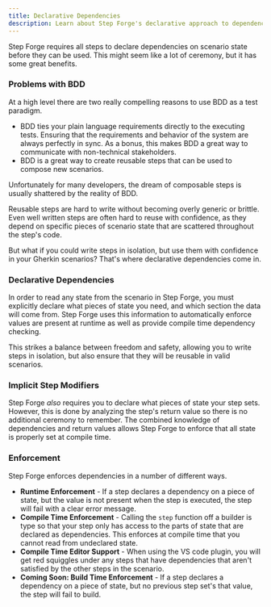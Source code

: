 ```yaml
---
title: Declarative Dependencies
description: Learn about Step Forge's declarative approach to dependencies
---
```


Step Forge requires all steps to declare dependencies on scenario state before they can be used. This might seem like a lot of ceremony, but it has some great benefits.

### Problems with BDD

At a high level there are two really compelling reasons to use BDD as a test paradigm.

- BDD ties your plain language requirements directly to the executing tests. Ensuring that the requirements and behavior of the system are always perfectly in sync. As a bonus, this makes BDD a great way to communicate with non-technical stakeholders.
- BDD is a great way to create reusable steps that can be used to compose new scenarios.

Unfortunately for many developers, the dream of composable steps is usually shattered by the reality of BDD.

Reusable steps are hard to write without becoming overly generic or brittle. Even well written steps are often hard to reuse with confidence, as they depend on specific pieces of scenario state that are scattered throughout the step's code.

But what if you could write steps in isolation, but use them with confidence in your Gherkin scenarios? That's where declarative dependencies come in.

### Declarative Dependencies

In order to read any state from the scenario in Step Forge, you must explicitly declare what pieces of state you need, and which section the data will come from. Step Forge uses this information to automatically enforce values are present at runtime as well as provide compile time dependency checking.

This strikes a balance between freedom and safety, allowing you to write steps in isolation, but also ensure that they will be reusable in valid scenarios.

### Implicit Step Modifiers

Step Forge _also_ requires you to declare what pieces of state your step sets. However, this is done by analyzing the step's return value so there is no additional ceremony to remember. The combined knowledge of dependencies and return values allows Step Forge to enforce that all state is properly set at compile time.

### Enforcement

Step Forge enforces dependencies in a number of different ways.

- **Runtime Enforcement** - If a step declares a dependency on a piece of state, but the value is not present when the step is executed, the step will fail with a clear error message.
- **Compile Time Enforcement** - Calling the `step` function off a builder is type so that your step only has access to the parts of state that are declared as dependencies. This enforces at compile time that you cannot read from undeclared state.
- **Compile Time Editor Support** - When using the VS code plugin, you will get red squiggles under any steps that have dependencies that aren't satisfied by the other steps in the scenario.
- **Coming Soon: Build Time Enforcement** - If a step declares a dependency on a piece of state, but no previous step set's that value, the step will fail to build.
